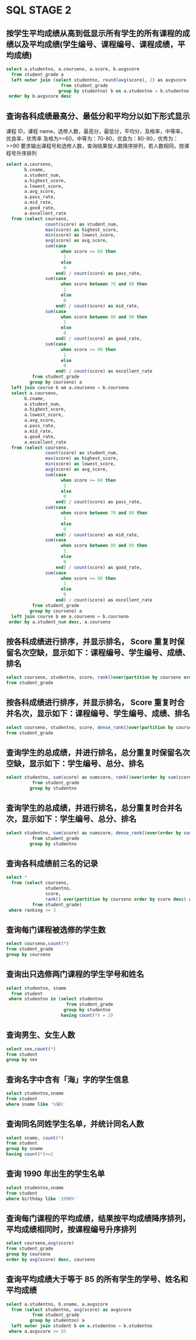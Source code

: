 # SQL STAGE 2



## 按学生平均成绩从高到低显示所有学生的所有课程的成绩以及平均成绩(学生编号、课程编号、课程成绩，平均成绩)

```sql
select a.studentno, a.courseno, a.score, b.avgscore
  from student_grade a
  left outer join (select studentno, round(avg(score), 2) as avgscore
                     from student_grade
                    group by studentno) b on a.studentno = b.studentno
 order by b.avgscore desc
```

## 查询各科成绩最高分、最低分和平均分以如下形式显示

课程 ID，课程 name，选修人数，最高分，最低分，平均分，及格率，中等率，优良率，优秀率
   及格为>=60，中等为：70-80，优良为：80-90，优秀为：>=90
   要求输出课程号和选修人数，查询结果按人数降序排列，若人数相同，按课程号升序排列

```sql
select a.courseno,
       b.cname,
       a.student_num,
       a.highest_score,
       a.lowest_score,
       a.avg_score,
       a.pass_rate,
       a.mid_rate,
       a.good_rate,
       a.excellent_rate
  from (select courseno,
               count(score) as student_num,
               max(score) as highest_score,
               min(score) as lowest_score,
               avg(score) as avg_score,
               sum(case
                     when score >= 60 then
                      1
                     else
                      0
                   end) / count(score) as pass_rate,
               sum(case
                     when score between 70 and 80 then
                      1
                     else
                      0
                   end) / count(score) as mid_rate,
               sum(case
                     when score between 80 and 90 then
                      1
                     else
                      0
                   end) / count(score) as good_rate,
               sum(case
                     when score >= 90 then
                      1
                     else
                      0
                   end) / count(score) as excellent_rate
          from student_grade
         group by courseno) a
  left join course b on a.courseno = b.courseno
  select a.courseno,
       b.cname,
       a.student_num,
       a.highest_score,
       a.lowest_score,
       a.avg_score,
       a.pass_rate,
       a.mid_rate,
       a.good_rate,
       a.excellent_rate
  from (select courseno,
               count(score) as student_num,
               max(score) as highest_score,
               min(score) as lowest_score,
               avg(score) as avg_score,
               sum(case
                     when score >= 60 then
                      1
                     else
                      0
                   end) / count(score) as pass_rate,
               sum(case
                     when score between 70 and 80 then
                      1
                     else
                      0
                   end) / count(score) as mid_rate,
               sum(case
                     when score between 80 and 90 then
                      1
                     else
                      0
                   end) / count(score) as good_rate,
               sum(case
                     when score >= 90 then
                      1
                     else
                      0
                   end) / count(score) as excellent_rate
          from student_grade
         group by courseno) a
  left join course b on a.courseno = b.courseno
 order by a.student_num desc, a.courseno
```





## 按各科成绩进行排序，并显示排名， Score 重复时保留名次空缺，显示如下：课程编号、学生编号、成绩、排名

```sql
select courseno, studentno, score, rank()over(partition by courseno order by score desc) as ranking
from student_grade
```

## 按各科成绩进行排序，并显示排名， Score 重复时合并名次，显示如下：课程编号、学生编号、成绩、排名

```sql
select courseno, studentno, score, dense_rank()over(partition by courseno order by score desc) as ranking
from student_grade
```
## 查询学生的总成绩，并进行排名，总分重复时保留名次空缺，显示如下：学生编号、总分、排名

```sql
select studentno, sum(score) as sumscore, rank()over(order by sum(score) desc) as ranking
          from student_grade
         group by studentno
```
## 查询学生的总成绩，并进行排名，总分重复时合并名次，显示如下：学生编号、总分、排名

```sql
select studentno, sum(score) as sumscore, dense_rank()over(order by sum(score) desc) as ranking
          from student_grade
         group by studentno
```
## 查询各科成绩前三名的记录

```sql
select *
  from (select courseno,
               studentno,
               score,
               rank() over(partition by courseno order by score desc) as ranking
          from student_grade)
 where ranking <= 3
```
## 查询每门课程被选修的学生数 

```sql
select courseno,count(*)
from student_grade
group by courseno
```
## 查询出只选修两门课程的学生学号和姓名 

```sql
select studentno, sname
  from student
 where studentno in (select studentno
                       from student_grade
                      group by studentno
                     having count(*) = 2)
```
## 查询男生、女生人数

```sql
select sex,count(*)
from student
group by sex
```
## 查询名字中含有「海」字的学生信息

```sql
select studentno,sname
from student
where sname like '%海%'
```
## 查询同名同姓学生名单，并统计同名人数

```sql
select sname, count(*)
from student
group by sname
having count(*)>=2
```
## 查询 1990 年出生的学生名单

```sql
select studentno,sname
from student
where birthday like '1990%'
```
## 查询每门课程的平均成绩，结果按平均成绩降序排列，平均成绩相同时，按课程编号升序排列

```sql
select courseno,avg(score)
from student_grade
group by courseno
order by avg(score) desc, courseno
```
## 查询平均成绩大于等于 85 的所有学生的学号、姓名和平均成绩 

```sql
select a.studentno, b.sname, a.avgscore
  from (select studentno, avg(score) as avgscore
          from student_grade
         group by studentno) a
  left outer join student b on a.studentno = b.studentno
 where a.avgscore >= 85
```